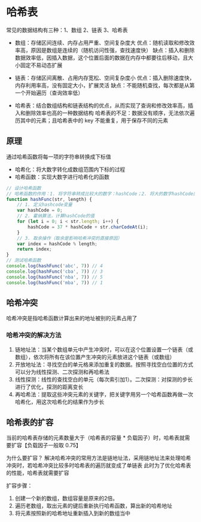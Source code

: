 # 哈希表

常见的数据结构有三种：1、数组 2、链表 3、哈希表

- 数组：存储区间连续、内存占用严重、空间复杂度大
优点：随机读取和修改效率高，原因是数组是连续的（随机访问性强，查找速度快）
缺点：插入和删除数据效率低，因插入数据，这个位置后面的数据在内存中都要往后移动，且大小固定不易动态扩展

- 链表：存储区间离散、占用内存宽松、空间复杂度小
优点：插入删除速度快，内存利用率高，没有固定大小，扩展灵活
缺点：不能随机查找，每次都是从第一个开始遍历（查询效率低）

- 哈希表：结合数组结构和链表结构的优点，从而实现了查询和修改效率高，插入和删除效率也高的一种数据结构
哈希表的不足：数据没有顺序，无法依次遍历其中的元素；且哈希表中的 key 不能重复，用于保存不同的元素

## 原理

通过哈希函数将每一项的字符串转换成下标值

- 哈希化：将大数字转化成数组范围内下标的过程
- 哈希函数：实现大数字进行哈希化的函数

```javascript
// 设计哈希函数
// 哈希函数的作用：1. 将字符串转成比较大的数字：hashCode；2. 将大的数字hashCode压缩到数组范围（大小）之内
function hashFunc(str, length) {
    // 1. 定义hashcode变量
    var hashCode = 0;
    // 2. 霍纳算法，计算hashCode的值
    for (let i = 0; i < str.length; i++) {
        hashCode = 37 * hashCode + str.charCodeAt(i);
    }
    // 3. 取余操作（取余是影响哈希冲突的直接原因）
    var index = hashCode % length;
    return index;
}
// 测试哈希函数
console.log(hashFunc('abc', 7)) // 4
console.log(hashFunc('cba', 7)) // 3
console.log(hashFunc('nba', 7)) // 5
console.log(hashFunc('mba', 7)) // 1
```

## 哈希冲突

哈希冲突是指哈希函数计算出来的地址被别的元素占用了

### 哈希冲突的解决方法

1. 链地址法：当某个数组单元中产生冲突时，可以在这个位置设置一个链表（或数组），依次将所有在该位置产生冲突的元素放进这个链表（或数组）
2. 开放地址法：寻找空白的单元格来添加重复的数据。按照寻找空白位置的方式可以分为线性探测、二次探测和再哈希法
3. 线性探测：线性的查找空白的单元（每次索引加1）。二次探测：对探测的步长进行了优化，探测的距离变长
4. 再哈希法：提取这些冲突元素的关键字，把关键字用另一个哈希函数再做一次哈希化，用这次哈希化的结果作为步长

## 哈希表的扩容

当前的哈希表存储的元素数量大于（哈希表的容量 * 负载因子）时，哈希表就需要扩容【负载因子一般取 0.75】

为什么要扩容？
解决哈希冲突的常用方法是链地址法，采用链地址法来处理哈希冲突时，若哈希冲突比较多时哈希表的遍历就变成了单链表
此时为了优化哈希表的性能，哈希表就需要扩容

扩容步骤：

1. 创建一个新的数组，数组容量是原来的2倍。
2. 遍历老数组，取出元素的键后重新执行哈希函数，算出新的哈希地址
3. 将元素按照新的哈希地址重新插入到新的数组当中

